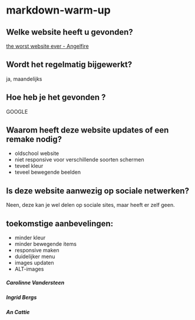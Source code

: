 # markdown-warm-up

## Welke website heeft u gevonden?  
[the worst website ever - Angelfire](http://www.angelfire.com/super/badwebs/)
## Wordt het regelmatig bijgewerkt?  
ja, maandelijks
## Hoe heb je het gevonden ?  
GOOGLE
## Waarom heeft deze website updates of een remake nodig?  
* oldschool website
* niet responsive voor verschillende soorten schermen
* teveel kleur
* teveel bewegende beelden
## Is deze website aanwezig op sociale netwerken?  
Neen, deze kan je wel delen op sociale sites, maar heeft er zelf geen.
## toekomstige aanbevelingen:
* minder kleur
* minder bewegende items
* responsive maken
* duidelijker menu
* images updaten
* ALT-images

##### Carolinne Vandersteen
##### Ingrid Bergs
##### An Cattie
